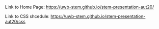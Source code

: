 Link to Home Page: https://uwb-stem.github.io/stem-presentation-aut20/

Link to CSS shcedule: https://uwb-stem.github.io/stem-presentation-aut20/css
